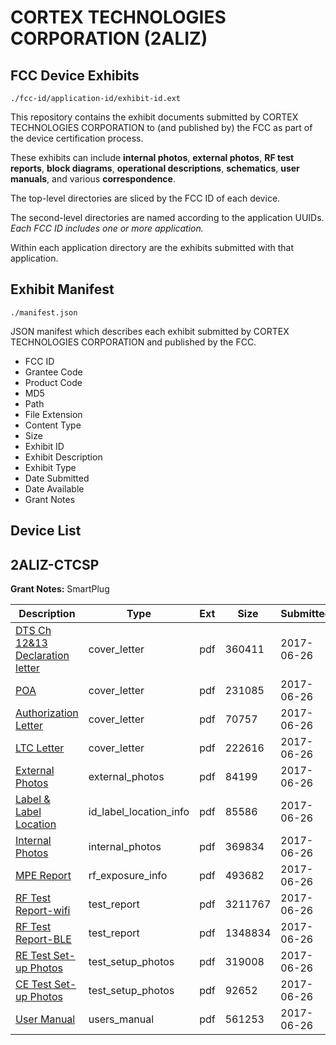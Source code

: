 # CORTEX TECHNOLOGIES CORPORATION (2ALIZ)
## FCC Device Exhibits

```
./fcc-id/application-id/exhibit-id.ext
```

This repository contains the exhibit documents submitted by CORTEX TECHNOLOGIES CORPORATION to (and published by) the FCC as part of the device certification process.

These exhibits can include **internal photos**, **external photos**, **RF test reports**, **block diagrams**, **operational descriptions**, **schematics**, **user manuals**, and various **correspondence**.

The top-level directories are sliced by the FCC ID of each device.

The second-level directories are named according to the application UUIDs. *Each FCC ID includes one or more application.*

Within each application directory are the exhibits submitted with that application. 

## Exhibit Manifest

```
./manifest.json
```

JSON manifest which describes each exhibit submitted by CORTEX TECHNOLOGIES CORPORATION and published by the FCC.

- FCC ID
- Grantee Code
- Product Code
- MD5
- Path
- File Extension
- Content Type
- Size
- Exhibit ID
- Exhibit Description
- Exhibit Type
- Date Submitted
- Date Available
- Grant Notes

## Device List
## 2ALIZ-CTCSP
**Grant Notes:** SmartPlug

| Description | Type | Ext | Size | Submitted | Available |
| ----------- | ---- | --- | ---- | --------- | --------- |
| [DTS Ch 12&13 Declaration letter](2ALIZ-CTCSP/200b48434346993674eac22c5c000496/3438897.pdf) | cover_letter | pdf | 360411 | 2017-06-26 | 2017-06-26 |
| [POA](2ALIZ-CTCSP/200b48434346993674eac22c5c000496/3438898.pdf) | cover_letter | pdf | 231085 | 2017-06-26 | 2017-06-26 |
| [Authorization Letter](2ALIZ-CTCSP/200b48434346993674eac22c5c000496/3438895.pdf) | cover_letter | pdf | 70757 | 2017-06-26 | 2017-06-26 |
| [LTC Letter](2ALIZ-CTCSP/200b48434346993674eac22c5c000496/3438896.pdf) | cover_letter | pdf | 222616 | 2017-06-26 | 2017-06-26 |
| [External Photos](2ALIZ-CTCSP/200b48434346993674eac22c5c000496/3438899.pdf) | external_photos | pdf | 84199 | 2017-06-26 | 2017-06-26 |
| [Label & Label Location](2ALIZ-CTCSP/200b48434346993674eac22c5c000496/3438900.pdf) | id_label_location_info | pdf | 85586 | 2017-06-26 | 2017-06-26 |
| [Internal Photos](2ALIZ-CTCSP/200b48434346993674eac22c5c000496/3438901.pdf) | internal_photos | pdf | 369834 | 2017-06-26 | 2017-06-26 |
| [MPE Report](2ALIZ-CTCSP/200b48434346993674eac22c5c000496/3438903.pdf) | rf_exposure_info | pdf | 493682 | 2017-06-26 | 2017-06-26 |
| [RF Test Report-wifi](2ALIZ-CTCSP/200b48434346993674eac22c5c000496/3438906.pdf) | test_report | pdf | 3211767 | 2017-06-26 | 2017-06-26 |
| [RF Test Report-BLE](2ALIZ-CTCSP/200b48434346993674eac22c5c000496/3438907.pdf) | test_report | pdf | 1348834 | 2017-06-26 | 2017-06-26 |
| [RE Test Set-up Photos](2ALIZ-CTCSP/200b48434346993674eac22c5c000496/3438908.pdf) | test_setup_photos | pdf | 319008 | 2017-06-26 | 2017-06-26 |
| [CE Test Set-up Photos](2ALIZ-CTCSP/200b48434346993674eac22c5c000496/3438909.pdf) | test_setup_photos | pdf | 92652 | 2017-06-26 | 2017-06-26 |
| [User Manual](2ALIZ-CTCSP/200b48434346993674eac22c5c000496/3438905.pdf) | users_manual | pdf | 561253 | 2017-06-26 | 2017-06-26 |
